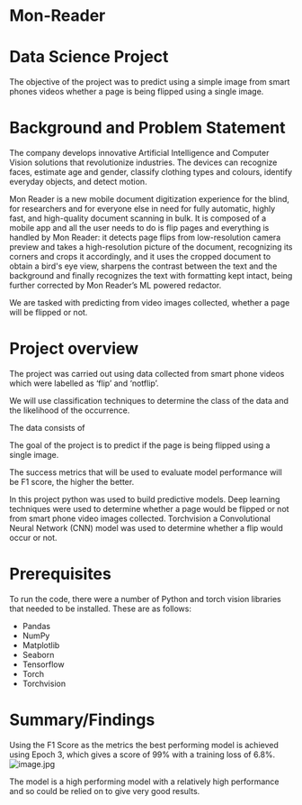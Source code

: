 # Mon-Reader

# Data Science Project

The objective of the project was to predict using a simple image from smart phones videos whether a page is being flipped using a single image.

# Background and Problem Statement

The company develops innovative Artificial Intelligence and Computer Vision solutions that revolutionize industries. The devices can recognize faces, estimate age and gender, classify clothing types and colours, identify everyday objects, and detect motion. 

Mon Reader is a new mobile document digitization experience for the blind, for researchers and for everyone else in need for fully automatic, highly fast, and high-quality document scanning in bulk. It is composed of a mobile app and all the user needs to do is flip pages and everything is handled by Mon Reader: it detects page flips from low-resolution camera preview and takes a high-resolution picture of the document, recognizing its corners and crops it accordingly, and it uses the cropped document to obtain a bird's eye view, sharpens the contrast between the text and the background and finally recognizes the text with formatting kept intact, being further corrected by Mon Reader’s ML powered redactor.

We are tasked with predicting from video images collected, whether a page will be flipped or not.

# Project overview

The project was carried out using data collected from smart phone videos which were labelled as ‘flip’ and ‘notflip’.

We will use classification techniques to determine the class of the data and the likelihood of the occurrence.

The data consists of 


The goal of the project is to predict if the page is being flipped using a single image.

The success metrics that will be used to evaluate model performance will be F1 score, the higher the better.

In this project python was used to build predictive models. Deep learning techniques were used to determine whether a page would be flipped or not from smart phone video images collected. Torchvision a   Convolutional Neural Network (CNN) model was used to determine whether a flip would occur or not. 

# Prerequisites

To run the code, there were a number of Python and torch vision libraries that needed to be installed. These are as follows:

*	Pandas
*	NumPy
*	Matplotlib
* Seaborn
*	Tensorflow
*	Torch
*	Torchvision


# Summary/Findings
Using the F1 Score as the metrics the best performing model is achieved using Epoch 3, which gives a score of 99% with a training loss of 6.8%.
![image.jpg](attachment:image.jpg)
 
The model is a high performing model with a relatively high performance and so could be relied on to give very good results.


